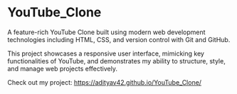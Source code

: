 # YouTube_Clone

A feature-rich YouTube Clone built using modern web development technologies including HTML, CSS, and version control with Git and GitHub.

This project showcases a responsive user interface, mimicking key functionalities of YouTube, and demonstrates my ability to structure, style, and manage web projects effectively. 

Check out my project: https://adityav42.github.io/YouTube_Clone/
